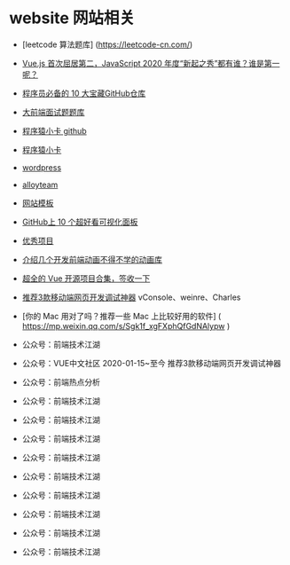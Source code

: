 # website 网站相关

- [leetcode 算法题库] (https://leetcode-cn.com/)

- [Vue.js 首次屈居第二，JavaScript 2020 年度“新起之秀”都有谁？谁是第一呢？]( https://mp.weixin.qq.com/s/9gS25y5LYNtp1YAKhQo0RQ )

- [程序员必备的 10 大宝藏GitHub仓库]( https://mp.weixin.qq.com/s/TwyC4oo-b4ux8wkLHoahyQ )
- [大前端面试题题库]( http://bigerfe.com/)
- [程序猿小卡 github]( https://github.com/chyingp )
- [程序猿小卡]( https://www.chyingp.com/ )
- [wordpress]( https://cn.wordpress.org/ )
- [alloyteam]( http://www.alloyteam.com/ )

- [网站模板]( https://mp.weixin.qq.com/s/V8thacl-L9PBU6e1-70khQ )
- [GitHub上 10 个超好看可视化面板]( https://mp.weixin.qq.com/s/j1X-TT7uPfG_qB6LzCe_mw )
- [优秀项目]( https://mp.weixin.qq.com/s/oKDXsW8V_XPJUeUARNNeFg )
- [介绍几个开发前端动画不得不学的动画库]( https://mp.weixin.qq.com/s/9vXIMN2nnEtCETGQ52LuTA )
- [超全的 Vue 开源项目合集，签收一下]( https://mp.weixin.qq.com/s/ri0yPeP5u1_9Eg2NpEYqUQ )
- [推荐3款移动端网页开发调试神器](https://mp.weixin.qq.com/s/hfa8fMpvJ0A1FbQccNI8Eg)
    vConsole、weinre、Charles 
- [你的 Mac 用对了吗？推荐一些 Mac 上比较好用的软件] ( https://mp.weixin.qq.com/s/Sgk1f_xgFXphQfGdNAlypw )


- 公众号：前端技术江湖
- 公众号：VUE中文社区
    2020-01-15~至今
    推荐3款移动端网页开发调试神器
- 公众号：前端热点分析

- 公众号：前端技术江湖
- 公众号：前端技术江湖
- 公众号：前端技术江湖
- 公众号：前端技术江湖
- 公众号：前端技术江湖
- 公众号：前端技术江湖
- 公众号：前端技术江湖
- 公众号：前端技术江湖
- 公众号：前端技术江湖